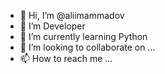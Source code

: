 - 👋 Hi, I’m @aliimammadov
- 👀 I’m Developer
- 🌱 I’m currently learning Python
- 💞️ I’m looking to collaborate on ...
- 📫 How to reach me ...

<!---
aliimammadov/aliimammadov is a ✨ special ✨ repository because its `README.md` (this file) appears on your GitHub profile.
You can click the Preview link to take a look at your changes.
--->
